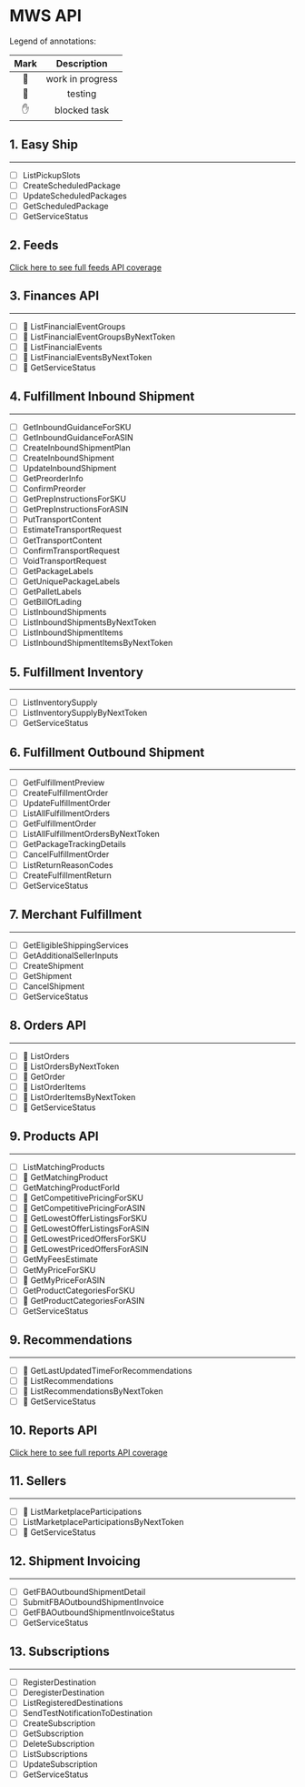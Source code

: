 # MWS API

Legend of annotations:

| Mark |    Description   |
|:----:|:----------------:|
|  🏃  | work in progress |
|  🧪  |     testing      |
|  ✋  |   blocked task   |

## 1. Easy Ship

---

- [ ] ListPickupSlots
- [ ] CreateScheduledPackage
- [ ] UpdateScheduledPackages
- [ ] GetScheduledPackage
- [ ] GetServiceStatus

## 2. Feeds

[Click here to see full feeds API coverage](./reportsAPI.md)

## 3. Finances API

---

- [ ] 🧪 ListFinancialEventGroups
- [ ] 🧪 ListFinancialEventGroupsByNextToken
- [ ] 🧪 ListFinancialEvents
- [ ] 🧪 ListFinancialEventsByNextToken
- [ ] 🧪 GetServiceStatus

## 4. Fulfillment Inbound Shipment

---

- [ ] GetInboundGuidanceForSKU
- [ ] GetInboundGuidanceForASIN
- [ ] CreateInboundShipmentPlan
- [ ] CreateInboundShipment
- [ ] UpdateInboundShipment
- [ ] GetPreorderInfo
- [ ] ConfirmPreorder
- [ ] GetPrepInstructionsForSKU
- [ ] GetPrepInstructionsForASIN
- [ ] PutTransportContent
- [ ] EstimateTransportRequest
- [ ] GetTransportContent
- [ ] ConfirmTransportRequest
- [ ] VoidTransportRequest
- [ ] GetPackageLabels
- [ ] GetUniquePackageLabels
- [ ] GetPalletLabels
- [ ] GetBillOfLading
- [ ] ListInboundShipments
- [ ] ListInboundShipmentsByNextToken
- [ ] ListInboundShipmentItems
- [ ] ListInboundShipmentItemsByNextToken

## 5. Fulfillment Inventory

---

- [ ] ListInventorySupply
- [ ] ListInventorySupplyByNextToken
- [ ] GetServiceStatus

## 6. Fulfillment Outbound Shipment

---

- [ ] GetFulfillmentPreview
- [ ] CreateFulfillmentOrder
- [ ] UpdateFulfillmentOrder
- [ ] ListAllFulfillmentOrders
- [ ] GetFulfillmentOrder
- [ ] ListAllFulfillmentOrdersByNextToken
- [ ] GetPackageTrackingDetails
- [ ] CancelFulfillmentOrder
- [ ] ListReturnReasonCodes
- [ ] CreateFulfillmentReturn
- [ ] GetServiceStatus

## 7. Merchant Fulfillment

---

- [ ] GetEligibleShippingServices
- [ ] GetAdditionalSellerInputs
- [ ] CreateShipment
- [ ] GetShipment
- [ ] CancelShipment
- [ ] GetServiceStatus

## 8. Orders API

---

- [ ] 🧪 ListOrders
- [ ] 🧪 ListOrdersByNextToken
- [ ] 🧪 GetOrder
- [ ] 🧪 ListOrderItems
- [ ] 🧪 ListOrderItemsByNextToken
- [ ] 🧪 GetServiceStatus

## 9. Products API

---

- [ ] ListMatchingProducts
- [ ] 🧪 GetMatchingProduct
- [ ] GetMatchingProductForId
- [ ] 🧪 GetCompetitivePricingForSKU
- [ ] 🧪 GetCompetitivePricingForASIN
- [ ] 🧪 GetLowestOfferListingsForSKU
- [ ] 🧪 GetLowestOfferListingsForASIN
- [ ] 🧪 GetLowestPricedOffersForSKU
- [ ] 🧪 GetLowestPricedOffersForASIN
- [ ] GetMyFeesEstimate
- [ ] GetMyPriceForSKU
- [ ] 🧪 GetMyPriceForASIN
- [ ] GetProductCategoriesForSKU
- [ ] 🧪 GetProductCategoriesForASIN
- [ ] GetServiceStatus

## 9. Recommendations

---

- [ ] 🧪 GetLastUpdatedTimeForRecommendations
- [ ] 🧪 ListRecommendations
- [ ] 🧪 ListRecommendationsByNextToken
- [ ] 🧪 GetServiceStatus

## 10. Reports API

[Click here to see full reports API coverage](./reportsAPI.md)

## 11. Sellers

---

- [ ] 🧪 ListMarketplaceParticipations
- [ ] ListMarketplaceParticipationsByNextToken
- [ ] 🧪 GetServiceStatus

## 12. Shipment Invoicing

---

- [ ] GetFBAOutboundShipmentDetail
- [ ] SubmitFBAOutboundShipmentInvoice
- [ ] GetFBAOutboundShipmentInvoiceStatus
- [ ] GetServiceStatus

## 13. Subscriptions

---

- [ ] RegisterDestination
- [ ] DeregisterDestination
- [ ] ListRegisteredDestinations
- [ ] SendTestNotificationToDestination
- [ ] CreateSubscription
- [ ] GetSubscription
- [ ] DeleteSubscription
- [ ] ListSubscriptions
- [ ] UpdateSubscription
- [ ] GetServiceStatus
